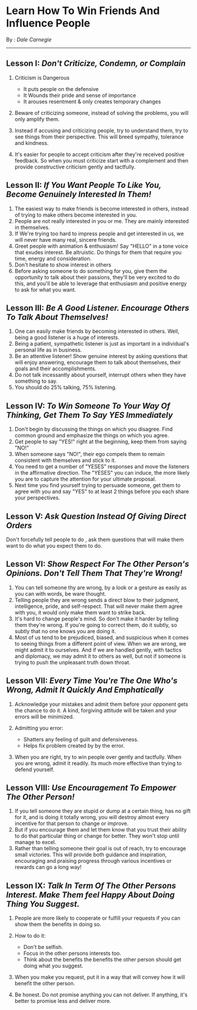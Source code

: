 # **Learn How To Win Friends And Influence People**

By : *Dale Carnegie*

---

## Lesson I: *Don't Criticize, Condemn, or Complain*

1. Criticism is Dangerous
	- It puts people on the defensive
	- It Wounds their pride and sense of importance 
	- It arouses resentment & only creates temporary changes

1. Beware of criticizing someone, instead of solving the problems, you will only amplify them.
1. Instead if accusing and criticizing people, try to understand them, try to see things from their perspective. This will breed sympathy, tolerance and kindness.
1. It's easier for people to accept criticism after they're received positive feedback. So when you must criticize start with a complement and then provide constructive criticism gently and tactfully.

## Lesson II: *If You Want People To Like You, Become Genuinely Interested In Them!*

1. The easiest way to make friends is become interested in others, instead of trying to make others become interested in you.
1. People are not really interested in you or me. They are mainly interested in themselves.
1. If We're trying too hard to impress people and get interested in us, we will never have many real, sincere friends.
1. Greet people with animation & enthusiasm! Say "HELLO" in a tone voice that exudes interest. Be altruistic. Do things for them that require you time, energy and consideration.
1. Don't hesitate to show interest in others
1. Before asking someone to do something for you, give them the opportunity to talk about their passions, they'll be very excited to do this, and you'll be able to leverage that enthusiasm and positive energy to ask for what you want.

## Lesson III: *Be A Good Listener. Encourage Others To Talk About Themselves!*

1. One can easily make friends by becoming interested in others. Well, being a good listener is a huge of interests.
1. Being a patient, sympathetic listener is just as important in a individual's personal life as in business.
1. Be an attentive listener! Show genuine interest by asking questions that will enjoy answering, encourage them to talk about themselves, their goals and their accomplishments.
1. Do not talk incessantly about yourself, interrupt others when they have something to say.
1. You should do 25% talking, 75% listening.

## Lesson IV: *To Win Someone To Your Way Of Thinking, Get Them To Say YES Immediately* 

1. Don't begin by discussing the things on which you disagree. Find common ground and emphasize the things on which you agree.
1. Get people to say "YES!" right at the beginning, keep them from saying "NO!"
1. When someone says "NO!", their ego compels them to remain consistent with themselves and stick to it.
1. You need to get a number of "YESES" responses and move the listeners in the affirmative direction. The "YESES" you can induce, the more likely you are to capture the attention for your ultimate proposal. 
1. Next time you find yourself trying to persuade someone, get them to agree with you and say "YES" to at least 2 things before you each share your perspectives.

## Lesson V: *Ask Question Instead Of Giving Direct Orders*

Don't forcefully tell people to do , ask them questions that will make them want to do what you expect them to do.

## Lesson VI: *Show Respect For The Other Person's Opinions. Don't Tell Them That They're Wrong!*

1. You can tell someone thy are wrong, by a look or a gesture as easily as you can with words, be ware thought.
1. Telling people they are wrong sends a direct blow to their judgment, intelligence, pride, and self-respect. That will never make them agree with you, it would only make them want to strike back.
1. It's hard to change people's mind. So don't make it harder by telling them they're wrong. If you're  going to correct them, do it subtly, so subtly that no one knows you are doing it.
1. Most of us tend to be prejudiced, biased, and suspicious when it comes to seeing things from a different point of view. When we are wrong, we might admit it to ourselves. And if we are handled gently, with tactics and diplomacy, we may admit it to others as well, but not if someone is trying to push the unpleasant truth down throat. 

## Lesson VII: *Every Time You're The One Who's Wrong, Admit It Quickly And Emphatically*

1. Acknowledge your mistakes and admit them before your opponent gets the chance to do it. A kind, forgiving attitude will be taken and your errors will be minimized.

1. Admitting you error:
	* Shatters any feeling of guilt and defensiveness.
	* Helps fix problem created by by the error.

1. When you are right, try to win people over gently and tactfully. When you are wrong, admit it readily. Its much more effective than trying to defend yourself.

## Lesson VIII: *Use Encouragement To Empower The Other Person!* 

1. If you tell someone they are stupid or dump at a certain thing, has no gift for it, and is doing it totally wrong, you will destroy almost every incentive for that person to change or improve.
1. But if you encourage them and let them know that you trust their ability to do that particular thing or change for better. They won't stop until manage to excel.
1. Rather than telling someone their goal is out of reach, try to encourage small victories. This will provide both guidance and inspiration, encouraging and praising progress through various incentives or rewards can go a long way!

## Lesson IX: *Talk In Term Of The Other Persons Interest. Make Them feel Happy About Doing Thing You Suggest.*

1. People are more likely to cooperate or fulfill your requests if you can show them the benefits in doing so.
1. How to do it:
	* Don't be selfish.
	* Focus in the other persons interests too.
	* Think about the benefits the benefits the other person should get doing what you suggest.

1. When you make you request, put it in a way that will convey how it will benefit the other person.
1. Be honest. Do not promise anything you can not deliver. If anything, it's better to promise less and deliver more.
